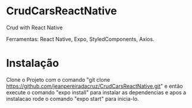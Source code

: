 # CrudCarsReactNative
Crud with React Native

Ferramentas: React Native, Expo, StyledComponents, Axios. 

# Instalação

Clone o Projeto com o comando "git clone https://github.com/jeanpereiradacruz/CrudCarsReactNative.git" e então execute o comando "expo install" para instalar as dependencias e apos a 
instalacao rode o comando "expo start" para inicia-lo.
